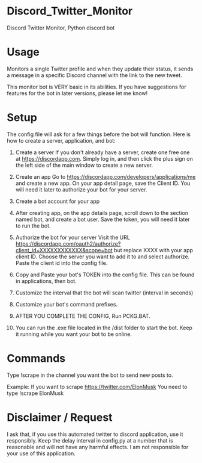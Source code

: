 # Discord_Twitter_Monitor

Discord Twitter Monitor, Python discord bot

# Usage

Monitors a single Twitter profile and when they update their status, it sends a message in a specific Discord channel with the link to the new tweet.

This monitor bot is VERY basic in its abilities. If you have suggestions for features for the bot in later versions, please let me know!

# Setup

The config file will ask for a few things before the bot will function.
Here is how to create a server, application, and bot:

1. Create a server
If you don't already have a server, create one free one at https://discordapp.com. Simply log in, and then click the plus sign on the left side of the main window to create a new server.

2. Create an app
Go to https://discordapp.com/developers/applications/me and create a new app. On your app detail page, save the Client ID. You will need    it later to authorize your bot for your server.

3. Create a bot account for your app
4. After creating app, on the app details page, scroll down to the section named bot, and create a bot user. Save the token, you will need it later to run the bot.

4. Authorize the bot for your server
Visit the URL https://discordapp.com/oauth2/authorize?client_id=XXXXXXXXXXXX&scope=bot but replace XXXX with your app client ID. Choose the server you want to add it to and select authorize. 
Paste the client id into the config file.

5. Copy and Paste your bot's TOKEN into the config file.
This can be found in applications, then bot.

6. Customize the interval that the bot will scan twitter (interval in seconds)

7. Customize your bot's command prefixes.

8. AFTER YOU COMPLETE THE CONFIG, Run PCKG.BAT.

9. You can run the .exe file located in the /dist folder to start the bot. 
Keep it running while you want your bot to be online.

# Commands

Type !scrape <profile> in the channel you want the bot to send new posts to. 

Example: If you want to scrape https://twitter.com/ElonMusk
		 You need to type !scrape ElonMusk

# Disclaimer / Request

I ask that, if you use this automated twitter to discord application, use it responsibly. Keep the delay interval in config.py at a number that is reasonable and will not have any harmful effects. I am not responsible for your use of this application.
